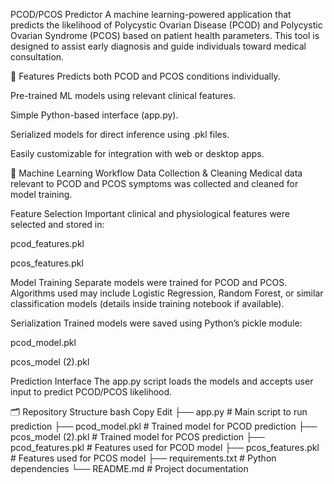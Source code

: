 PCOD/PCOS Predictor
A machine learning-powered application that predicts the likelihood of Polycystic Ovarian Disease (PCOD) and Polycystic Ovarian Syndrome (PCOS) based on patient health parameters. This tool is designed to assist early diagnosis and guide individuals toward medical consultation.

🚀 Features
Predicts both PCOD and PCOS conditions individually.

Pre-trained ML models using relevant clinical features.

Simple Python-based interface (app.py).

Serialized models for direct inference using .pkl files.

Easily customizable for integration with web or desktop apps.

🧠 Machine Learning Workflow
Data Collection & Cleaning
Medical data relevant to PCOD and PCOS symptoms was collected and cleaned for model training.

Feature Selection
Important clinical and physiological features were selected and stored in:

pcod_features.pkl

pcos_features.pkl

Model Training
Separate models were trained for PCOD and PCOS. Algorithms used may include Logistic Regression, Random Forest, or similar classification models (details inside training notebook if available).

Serialization
Trained models were saved using Python’s pickle module:

pcod_model.pkl

pcos_model (2).pkl

Prediction Interface
The app.py script loads the models and accepts user input to predict PCOD/PCOS likelihood.

🗂️ Repository Structure
bash
Copy
Edit
├── app.py                   # Main script to run prediction
├── pcod_model.pkl           # Trained model for PCOD prediction
├── pcos_model (2).pkl       # Trained model for PCOS prediction
├── pcod_features.pkl        # Features used for PCOD model
├── pcos_features.pkl        # Features used for PCOS model
├── requirements.txt         # Python dependencies
└── README.md                # Project documentation
